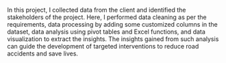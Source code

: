 In this project, I collected data from the client and identified the stakeholders of the project. Here, I performed data cleaning as per the requirements, data processing by adding some customized columns in the dataset, data analysis using pivot tables and Excel functions, and data visualization to extract the insights. The insights gained from such analysis can guide the development of targeted interventions to reduce road accidents and save lives.
